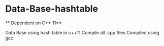 # Data-Base-hashtable
** Dependent on C++ 11**

Data Base using hash table in c++11
Compile all .cpp files
Compiled using gcc
